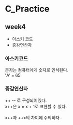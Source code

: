 # C_Practice
## week4
- 아스키 코드
- 증감연산자

### 아스키코드
문자는 컴퓨터에게 숫자로 인식된다. <br/>
'A' = 65 

### 증감연산자
++ -- 로 구성되어있다.<br/>
x++은 x = x + 1로 표현할 수 있다.<br/>  
x++과 ++x의 차이에 주의하자.<br/>

